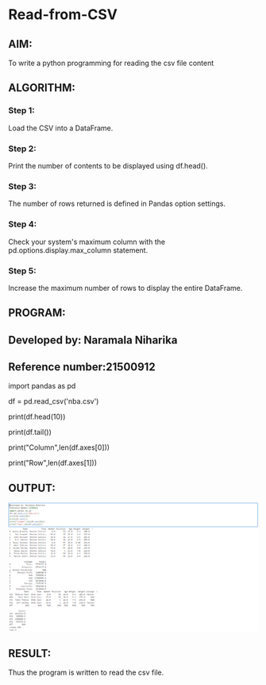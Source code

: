 # Read-from-CSV

## AIM:
To write a python programming for reading the csv file content

## ALGORITHM:
### Step 1:
Load the CSV into a DataFrame.

### Step 2:
Print the number of contents to be displayed using df.head().

### Step 3:
The number of rows returned is defined in Pandas option settings.

### Step 4:
Check your system's maximum column with the pd.options.display.max_column statement.

### Step 5:
Increase the maximum number of rows to display the entire DataFrame.

## PROGRAM:

## Developed by: Naramala Niharika
## Reference number:21500912
import pandas as pd

df = pd.read_csv('nba.csv')

print(df.head(10))

print(df.tail())

print("Column",len(df.axes[0]))

print("Row",len(df.axes[1]))


## OUTPUT:
![Output](https://github.com/naramala-niharika/Read-from-CSV/blob/main/u2.PNG?raw=true)

## RESULT:
Thus the program is written to read the csv file.
